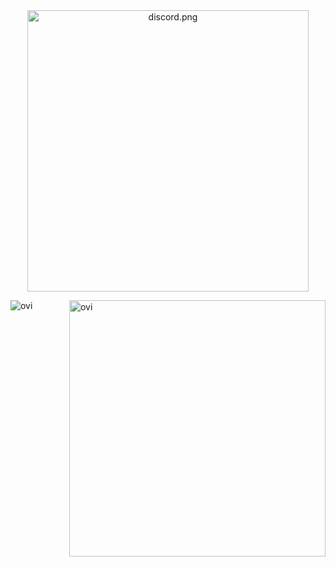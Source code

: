 <div align="center" width="50">
  
<img src="https://discord.c99.nl/widget/theme-2/855936540509208586.png" alt="discord.png" width="450"/>

</div>







<p><img align="left" src="https://github-readme-stats.vercel.app/api/top-langs?username=OvinduWijethunge&show_icons=true&locale=en&layout=compact&theme=tokyonight" alt="ovi" /></p> <p>&nbsp;<img align="right" src="https://github-readme-stats.vercel.app/api?username=OvinduWijethunge&show_icons=true&locale=en&theme=tokyonight" alt="ovi" width="410" /></p>
